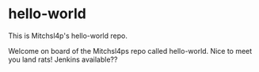 # hello-world
This is Mitchsl4p's hello-world repo.

Welcome on board of the Mitchsl4ps repo called hello-world.
Nice to meet you land rats!
Jenkins available??
